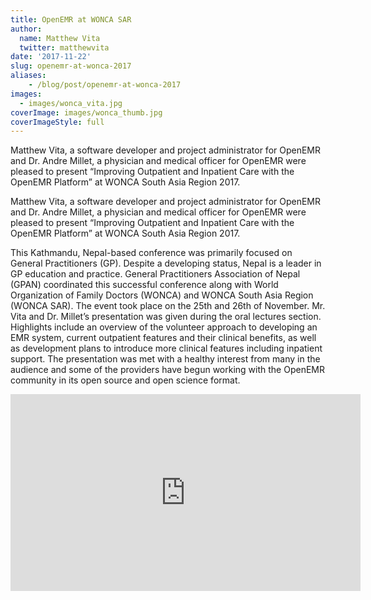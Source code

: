 ```yaml
---
title: OpenEMR at WONCA SAR
author:
  name: Matthew Vita
  twitter: matthewvita
date: '2017-11-22'
slug: openemr-at-wonca-2017
aliases:
    - /blog/post/openemr-at-wonca-2017
images:
  - images/wonca_vita.jpg
coverImage: images/wonca_thumb.jpg
coverImageStyle: full
---
```

Matthew Vita, a software developer and project administrator for OpenEMR and Dr. Andre Millet, a physician and medical officer for OpenEMR were pleased to present “Improving Outpatient and Inpatient Care with the OpenEMR Platform” at WONCA South Asia Region 2017.
<!--more-->

Matthew Vita, a software developer and project administrator for OpenEMR and Dr. Andre Millet, a physician and medical officer for OpenEMR were pleased to present “Improving Outpatient and Inpatient Care with the OpenEMR Platform” at WONCA South Asia Region 2017.
 
This Kathmandu, Nepal-based conference was primarily focused on General Practitioners (GP). Despite a developing status, Nepal is a leader in GP education and practice. General Practitioners Association of Nepal (GPAN) coordinated this successful conference along with World Organization of Family Doctors (WONCA) and WONCA South Asia Region (WONCA SAR). The event took place on the 25th and 26th of November.
Mr. Vita and Dr. Millet’s presentation was given during the oral lectures section. Highlights include an overview of the volunteer approach to developing an EMR system, current outpatient features and their clinical benefits, as well as development plans to introduce more clinical features including inpatient support. The presentation was met with a healthy interest from many in the audience and some of the providers have begun working with the OpenEMR community in its open source and open science format.
 
<iframe width="560" height="315" src="https://www.youtube.com/embed/xrORhyf4ce0" frameborder="0" allow="autoplay; encrypted-media" allowfullscreen></iframe>
